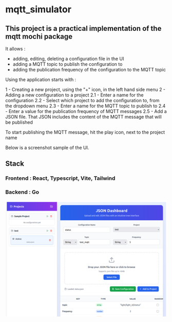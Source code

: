 # mqtt_simulator

## This project is a practical implementation of the mqtt mochi package

It allows :

- adding, editing, deleting a configuration file in the UI
- adding a MQTT topic to publish the configuration to
- adding the publication frequency of the configuration to the MQTT topic

Using the application starts with :

1 - Creating a new project, using the "+" icon, in the left hand side menu
2 - Adding a new configuration to a project
    2.1 - Enter a name for the configuration
    2.2 - Select which project to add the configuration to, from the dropdown menu
    2.3 - Enter a name for the MQTT topic to publish to
    2.4 - Enter a value for the publication frequency of MQTT messages
    2.5 - Add a JSON file. That JSON includes the content of the MQTT message that will be published

To start publishing the MQTT message, hit the play icon, next to the project name

Below is a screenshot sample of the UI.

## Stack

### Frontend : React, Typescript, Vite, Tailwind

### Backend : Go

![Screenshot_UI](./assets/2025-10-08_11-28.png)